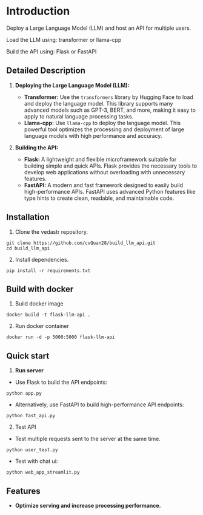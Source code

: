 # Introduction

Deploy a Large Language Model (LLM) and host an API for multiple users.

Load the LLM using: transformer or llama-cpp

Build the API using: Flask or FastAPI

## Detailed Description

1. **Deploying the Large Language Model (LLM):**
   - **Transformer:** Use the `transformers` library by Hugging Face to load and deploy the language model. This library supports many advanced models such as GPT-3, BERT, and more, making it easy to apply to natural language processing tasks.
   - **Llama-cpp:** Use `llama-cpp` to deploy the language model. This powerful tool optimizes the processing and deployment of large language models with high performance and accuracy.

2. **Building the API:**
   - **Flask:** A lightweight and flexible microframework suitable for building simple and quick APIs. Flask provides the necessary tools to develop web applications without overloading with unnecessary features.
   - **FastAPI:** A modern and fast framework designed to easily build high-performance APIs. FastAPI uses advanced Python features like type hints to create clean, readable, and maintainable code.

## Installation
1. Clone the vedastr repository.

```shell
git clone https://github.com/cvQuan28/build_llm_api.git
cd build_llm_api
```

2. Install dependencies.

```shell
pip install -r requirements.txt
```
## Build with docker
1. Build docker image
```shell
docker build -t flask-llm-api .
```

2. Run docker container
```shell
docker run -d -p 5000:5000 flask-llm-api
```

## Quick start
1. **Run server**

- Use Flask to build the API endpoints:
```shell
python app.py
```
- Alternatively, use FastAPI to build high-performance API endpoints:
```shell
python fast_api.py
```

2. Test API

- Test multiple requests sent to the server at the same time.

```shell
python user_test.py
```

- Test with chat ui:

```shell
python web_app_streamlit.py
```

## Features
- **Optimize serving and increase processing performance.**
